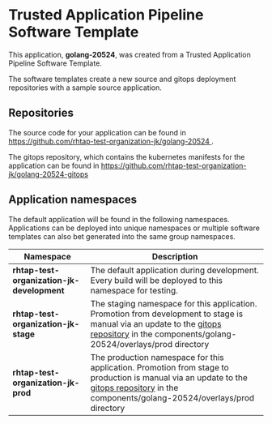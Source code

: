 # Trusted Application Pipeline Software Template

This application, **golang-20524**, was created from a Trusted Application Pipeline Software Template.

The software templates create a new source and gitops deployment repositories with a sample source application. 

## Repositories

The source code for your application can be found in [https://github.com/rhtap-test-organization-jk/golang-20524 ](https://github.com/rhtap-test-organization-jk/golang-20524 ).
 
The gitops repository, which contains the kubernetes manifests for the application can be found in 
[https://github.com/rhtap-test-organization-jk/golang-20524-gitops ](https://github.com/rhtap-test-organization-jk/golang-20524-gitops ) 

## Application namespaces 

The default application will be found in the following namespaces. Applications can be deployed into unique namespaces or multiple software templates can also bet generated into the same group namespaces.  

|  Namespace   |  Description   |  
| -------- | -------- |   
| **rhtap-test-organization-jk-development** | The default application during development. Every build will be deployed to this namespace for testing. | 
| **rhtap-test-organization-jk-stage** | The staging namespace for this application. Promotion from development to stage is manual via an update to the [gitops repository](https://github.com/rhtap-test-organization-jk/golang-20524-gitops ) in the components/golang-20524/overlays/prod directory |  
| **rhtap-test-organization-jk-prod** | The production namespace for this application. Promotion from stage to production is manual via an update to the [gitops repository](https://github.com/rhtap-test-organization-jk/golang-20524-gitops ) in the components/golang-20524/overlays/prod directory | 